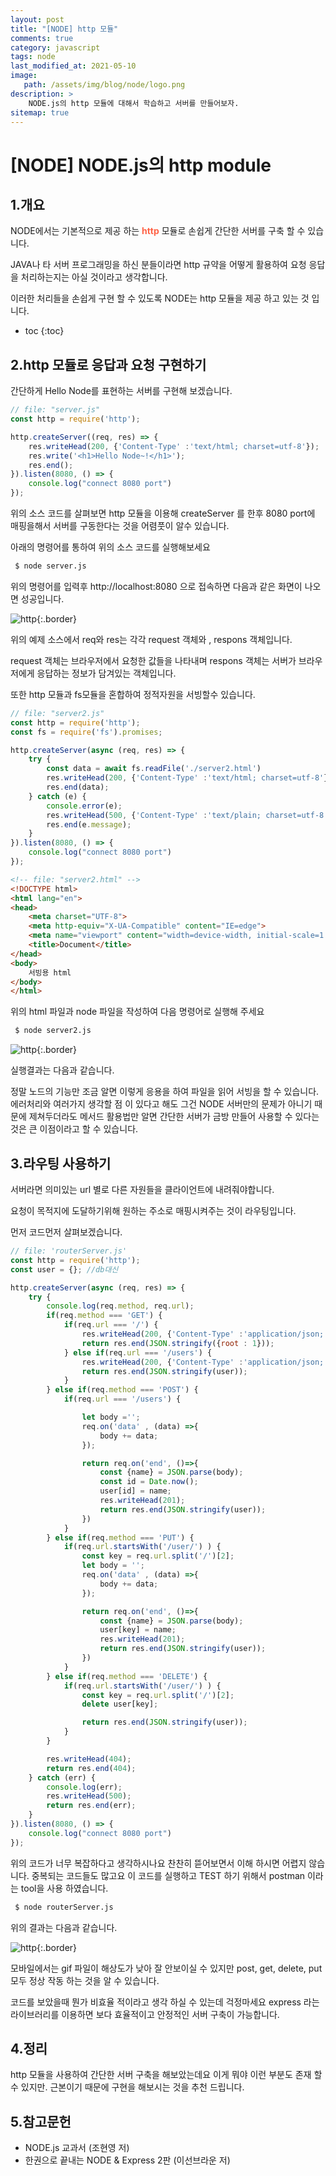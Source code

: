 ```yaml
---
layout: post
title: "[NODE] http 모듈"
comments: true
category: javascript
tags: node
last_modified_at: 2021-05-10
image: 
   path: /assets/img/blog/node/logo.png 
description: >
    NODE.js의 http 모듈에 대해서 학습하고 서버를 만들어보자.
sitemap: true
---
```

# [NODE] NODE.js의 http module


## 1.개요
NODE에서는 기본적으로 제공 하는 <b style="color:tomato">http</b> 모듈로 손쉽게 간단한 서버를 구축 할 수 있습니다.

JAVA나 타 서버 프로그래밍을 하신 분들이라면 http 규약을 어떻게 활용하여 요청 응답 을 처리하는지는 아실 것이라고 생각합니다. 

이러한 처리들을 손쉽게 구현 할 수 있도록 NODE는 http 모듈을 제공 하고 있는 것 입니다.

<!--more-->

* toc
{:toc}

## 2.http 모듈로 응답과 요청 구현하기
간단하게 Hello Node를 표현하는 서버를 구현해 보겠습니다. 

```js
// file: "server.js"
const http = require('http');

http.createServer((req, res) => {
    res.writeHead(200, {'Content-Type' :'text/html; charset=utf-8'});
    res.write('<h1>Hello Node~!</h1>');
    res.end();
}).listen(8080, () => {
    console.log("connect 8080 port")
});
```

위의 소스 코드를 살펴보면 http 모듈을 이용해 createServer 를 한후 8080 port에 매핑을해서 서버를 구동한다는 것을 어렴풋이 알수 있습니다.

아래의 명령어를 통하여 위의 소스 코드를 실행해보세요 
```bash
 $ node server.js
```

위의 명령어를 입력후 http://localhost:8080 으로 접속하면 다음과 같은 화면이 나오면 성공입니다. 

![http](/assets/img/post/node/2021/05/01.PNG  "http"){:.border}

위의 예제 소스에서 req와 res는 각각 request 객체와 , respons 객체입니다.

request 객체는 브라우저에서 요청한 값들을 나타내며 respons 객체는 서버가 브라우저에게 응답하는 정보가 담겨있는 객체입니다.

또한 http 모듈과 fs모듈을 혼합하여 정적자원을 서빙할수 있습니다. 

```js
// file: "server2.js"
const http = require('http');
const fs = require('fs').promises;

http.createServer(async (req, res) => {
    try {
        const data = await fs.readFile('./server2.html')
        res.writeHead(200, {'Content-Type' :'text/html; charset=utf-8'});
        res.end(data);
    } catch (e) {
        console.error(e);
        res.writeHead(500, {'Content-Type' :'text/plain; charset=utf-8'});
        res.end(e.message);
    }
}).listen(8080, () => {
    console.log("connect 8080 port")
});
```

```html
<!-- file: "server2.html" -->
<!DOCTYPE html>
<html lang="en">
<head>
    <meta charset="UTF-8">
    <meta http-equiv="X-UA-Compatible" content="IE=edge">
    <meta name="viewport" content="width=device-width, initial-scale=1.0">
    <title>Document</title>
</head>
<body>
    서빙용 html
</body>
</html>
```

위의 html 파일과 node 파일을 작성하여 다음 명령어로 실행해 주세요

```bash
 $ node server2.js
```

![http](/assets/img/post/node/2021/05/02.PNG  "http"){:.border}

실행결과는 다음과 같습니다.

정말 노드의 기능만 조금 알면 이렇게 응용을 하여 파일을 읽어 서빙을 할 수 있습니다. 에러처리와 여러가지 생각할 점 이 있다고 해도 그건 NODE 서버만의 문제가 아니기 때문에 제쳐두더라도 메서드 활용법만 알면 간단한 서버가 금방 만들어 사용할 수 있다는 것은 큰 이점이라고 할 수 있습니다. 


## 3.라우팅 사용하기
서버라면 의미있는 url 별로 다른 자원들을 클라이언트에 내려줘야합니다. 

요청이 목적지에 도달하기위해 원하는 주소로 매핑시켜주는 것이 라우팅입니다.

먼저 코드먼저 살펴보겠습니다.


```js
// file: 'routerServer.js'
const http = require('http');
const user = {}; //db대신

http.createServer(async (req, res) => {
    try {
        console.log(req.method, req.url);
        if(req.method === 'GET') {
            if(req.url === '/') {
                res.writeHead(200, {'Content-Type' :'application/json; charset=utf-8'});
                return res.end(JSON.stringify({root : 1}));
            } else if(req.url === '/users') {
                res.writeHead(200, {'Content-Type' :'application/json; charset=utf-8'});
                return res.end(JSON.stringify(user));
            }
        } else if(req.method === 'POST') {
            if(req.url === '/users') {

                let body ='';
                req.on('data' , (data) =>{
                    body += data;
                });

                return req.on('end', ()=>{
                    const {name} = JSON.parse(body);
                    const id = Date.now();
                    user[id] = name;
                    res.writeHead(201);
                    return res.end(JSON.stringify(user));
                })
            }
        } else if(req.method === 'PUT') {
            if(req.url.startsWith('/user/') ) {
                const key = req.url.split('/')[2];
                let body = '';
                req.on('data' , (data) =>{
                    body += data;
                });

                return req.on('end', ()=>{
                    const {name} = JSON.parse(body);
                    user[key] = name;
                    res.writeHead(201);
                    return res.end(JSON.stringify(user));
                })
            }
        } else if(req.method === 'DELETE') {
            if(req.url.startsWith('/user/') ) {
                const key = req.url.split('/')[2];
                delete user[key];

                return res.end(JSON.stringify(user));
            }
        }

        res.writeHead(404);
        return res.end(404);
    } catch (err) {
        console.log(err);
        res.writeHead(500);
        return res.end(err);
    }
}).listen(8080, () => {
    console.log("connect 8080 port")
});

```

위의 코드가 너무 복잡하다고 생각하시나요 찬찬히 뜯어보면서 이해 하시면 어렵지 않습니다. 중복되는 코드들도 많고요 이 코드를 실행하고 TEST 하기 위해서 postman 이라는 tool을 사용 하였습니다.

```bash
 $ node routerServer.js
```

위의 결과는 다음과 같습니다.

![http](/assets/img/post/node/2021/05/http.gif  "http"){:.border}

모바일에서는 gif 파일이 해상도가 낮아 잘 안보이실 수 있지만 post, get, delete, put 모두 정상 작동 하는 것을 알 수 있습니다. 

코드를 보았을때 뭔가 비효율 적이라고 생각 하실 수 있는데 걱정마세요 express 라는 라이브러리를 이용하면 보다 효율적이고 안정적인 서버 구축이 가능합니다. 

## 4.정리 
http 모듈을 사용하여 간단한 서버 구축을 해보았는데요 이게 뭐야 이런 부분도 존재 할 수 있지만. 근본이기 때문에 구현을 해보시는 것을 추천 드립니다. 

## 5.참고문헌
- NODE.js 교과서 (조현영 저)
- 한권으로 끝내는 NODE & Express 2판 (이선브라운 저)

